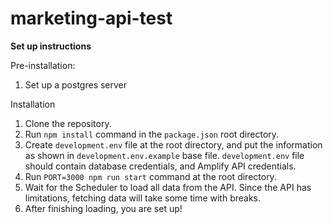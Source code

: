 # marketing-api-test

**Set up instructions**

Pre-installation: 
1. Set up a postgres server

Installation

1. Clone the repository.
2. Run `npm install` command in the `package.json` root directory.
3. Create `development.env` file at the root directory, and put the information as shown in `development.env.example` base file. `development.env` file should contain database credentials, and Amplify API credentials.
4. Run `PORT=3000 npm run start` command at the root directory.
5. Wait for the Scheduler to load all data from the API. Since the API has limitations, fetching data will take some time with breaks.
6. After finishing loading, you are set up!
